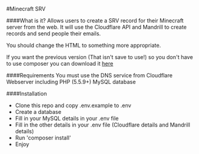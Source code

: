 #Minecraft SRV

####What is it?
Allows users to create a SRV record for their Minecraft server from the web. It will use the Cloudflare API and Mandrill to create records and send people their emails.

You should change the HTML to something more appropriate.

If you want the previous version (That isn't save to use!) so you don't have to use composer you can download it [here](https://github.com/Taronyuu/Minecraft-SRV/archive/48437302ab903f5289e2cfe705fde1048d9ba8f5.zip)

####Requirements
You must use the DNS service from Cloudflare
Webserver including PHP (5.5.9+)
MySQL database

####Installation
- Clone this repo and copy .env.example to .env
- Create a database
- Fill in your MySQL details in your .env file
- Fill in the other details in your .env file (Cloudflare details and Mandrill details)
- Run 'composer install'
- Enjoy